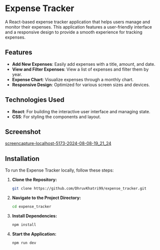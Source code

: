 # Expense Tracker

A React-based expense tracker application that helps users manage and monitor their expenses. This application features a user-friendly interface and a responsive design to provide a smooth experience for tracking expenses.

## Features

- **Add New Expenses**: Easily add expenses with a title, amount, and date.
- **View and Filter Expenses**: View a list of expenses and filter them by year.
- **Expense Chart**: Visualize expenses through a monthly chart.
- **Responsive Design**: Optimized for various screen sizes and devices.

## Technologies Used

- **React**: For building the interactive user interface and managing state.
- **CSS**: For styling the components and layout.

## Screenshot

[screencapture-localhost-5173-2024-08-08-19_21_24](https://github.com/user-attachments/assets/25a24a39-5a4d-4bbe-aa96-d82660b10dab)



## Installation

To run the Expense Tracker locally, follow these steps:

1. **Clone the Repository:**
   ```bash
   git clone https://github.com/DhruvKhatri99/expense_tracker.git
   ```
2. **Navigate to the Project Directory:**
     ```bash
   cd expense_tracker
     ```
3. **Install Dependencies:**
   ```bash
   npm install
   ```
4. **Start the Application:**
   ```bash
   npm run dev
   ```
